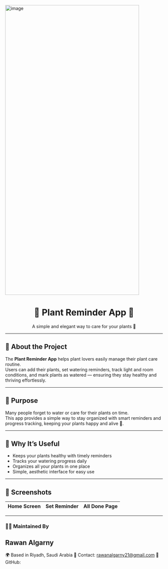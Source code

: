 <img width="428" height="926" alt="image" src="https://github.com/user-attachments/assets/afce3f69-8df8-434f-bef2-a734ef10e2b4" /><h1 align="center">🌿 Plant Reminder App 🌿</h1>

<p align="center">A simple and elegant way to care for your plants 🌱</p>

---

## 🌸 About the Project
The **Plant Reminder App** helps plant lovers easily manage their plant care routine.  
Users can add their plants, set watering reminders, track light and room conditions, and mark plants as watered — ensuring they stay healthy and thriving effortlessly.

---

## 🌼 Purpose
Many people forget to water or care for their plants on time.  
This app provides a simple way to stay organized with smart reminders and progress tracking, keeping your plants happy and alive 🌿.

---

## 🌿 Why It’s Useful
- Keeps your plants healthy with timely reminders  
- Tracks your watering progress daily  
- Organizes all your plants in one place  
- Simple, aesthetic interface for easy use  

---
## 🌻 Screenshots
| Home Screen                  | Set Reminder                         | All Done Page                    |
| ---------------------------- | ------------------------------------ | -------------------------------- |


---
### 👩‍💻 Maintained By
## Rawan Algarny
🌍 Based in Riyadh, Saudi Arabia 
💌 Contact: rawanalgarny21@gmail.com
📱 GitHub: 
